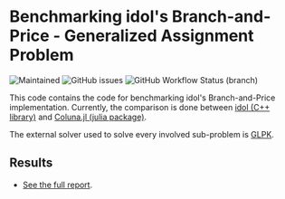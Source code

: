 # Benchmarking idol's Branch-and-Price - Generalized Assignment Problem

![Maintained](https://img.shields.io/maintenance/yes/2023)
![GitHub issues](https://img.shields.io/github/issues-raw/hlefebvr/idol-benchmark-gap)
![GitHub Workflow Status (branch)](https://img.shields.io/github/actions/workflow/status/hlefebvr/idol-benchmark-gap/benchmark.yml?branch=main)

This code contains the code for benchmarking idol's Branch-and-Price implementation.
Currently, the comparison is done between [idol (C++ library)](https://github.com/hlefebvr/idol) and [Coluna.jl (julia package)](https://github.com/atoptima/Coluna.jl). 

The external solver used to solve every
involved sub-problem is [GLPK](https://www.gnu.org/software/glpk/).

## Results

- [See the full report](https://hlefebvr.github.io/idol-benchmark-gap/GAP.render.html).

